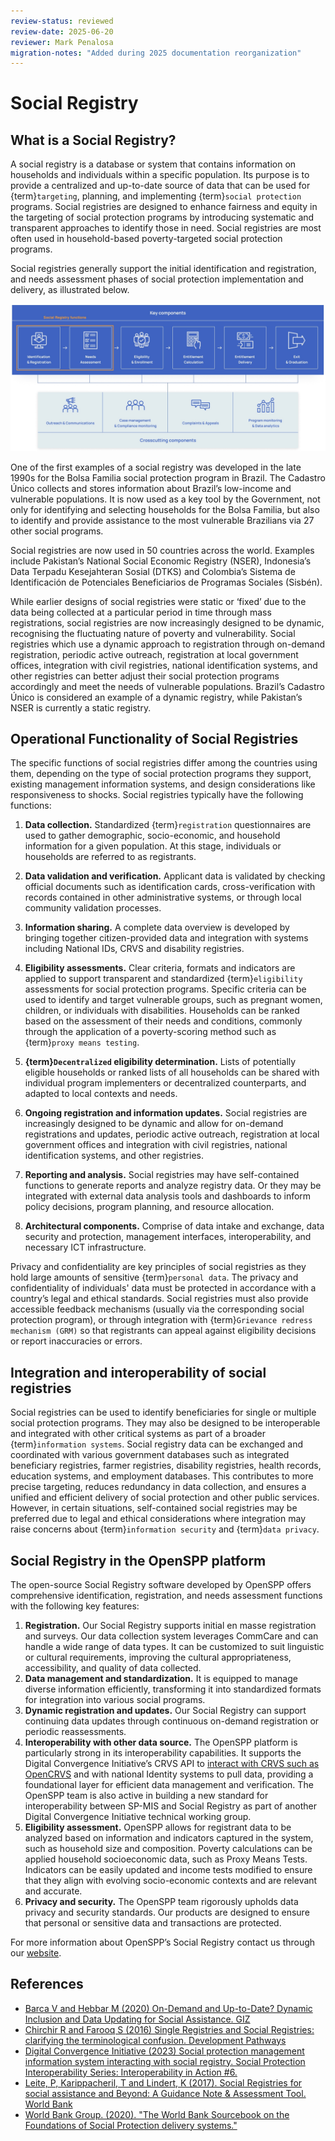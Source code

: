 ```yaml
---
review-status: reviewed
review-date: 2025-06-20
reviewer: Mark Penalosa
migration-notes: "Added during 2025 documentation reorganization"
---
```


# Social Registry

## What is a Social Registry?

A social registry is a database or system that contains information on households and individuals within a specific population. Its purpose is to provide a centralized and up-to-date source of data that can be used for {term}`targeting`, planning, and implementing {term}`social protection` programs. Social registries are designed to enhance fairness and equity in the targeting of social protection programs by introducing systematic and transparent approaches to identify those in need. Social registries are most often used in household-based poverty-targeted social protection programs.

Social registries generally support the initial identification and registration, and needs assessment phases of social protection implementation and delivery, as illustrated below.

![](images/social_registry.jpg)

One of the first examples of a social registry was developed in the late 1990s for the Bolsa Familia social protection program in Brazil. The Cadastro Único collects and stores information about Brazil’s low-income and vulnerable populations. It is now used as a key tool by the Government, not only for identifying and selecting households for the Bolsa Familia, but also to identify and provide assistance to the most vulnerable Brazilians via 27 other social programs.

Social registries are now used in 50 countries across the world. Examples include Pakistan’s National Social Economic Registry (NSER), Indonesia’s Data Terpadu Kesejahteran Sosial (DTKS) and Colombia’s Sistema de Identificación de Potenciales Beneficiarios de Programas Sociales (Sisbén).

While earlier designs of social registries were static or ‘fixed’ due to the data being collected at a particular period in time through mass registrations, social registries are now increasingly designed to be dynamic, recognising the fluctuating nature of poverty and vulnerability. Social registries which use a dynamic approach to registration through on-demand registration, periodic active outreach, registration at local government offices, integration with civil registries, national identification systems, and other registries can better adjust their social protection programs accordingly and meet the needs of vulnerable populations. Brazil’s Cadastro Único is considered an example of a dynamic registry, while Pakistan’s NSER is currently a static registry.

## Operational Functionality of Social Registries

The specific functions of social registries differ among the countries using them, depending on the type of social protection programs they support, existing management information systems, and design considerations like responsiveness to shocks. Social registries typically have the following functions:

1. **Data collection.** Standardized {term}`registration` questionnaires are used to gather demographic, socio-economic, and household information for a given population. At this stage, individuals or households are referred to as registrants.

2. **Data validation and verification.** Applicant data is validated by checking official documents such as identification cards, cross-verification with records contained in other administrative systems, or through local community validation processes.

3. **Information sharing.** A complete data overview is developed by bringing together citizen-provided data and integration with systems including National IDs, CRVS and disability registries.

4. **Eligibility assessments.** Clear criteria, formats and indicators are applied to support transparent and standardized {term}`eligibility` assessments for social protection programs. Specific criteria can be used to identify and target vulnerable groups, such as pregnant women, children, or individuals with disabilities. Households can be ranked based on the assessment of their needs and conditions, commonly through the application of a poverty-scoring method such as {term}`proxy means testing`.

5. **{term}`Decentralized` eligibility determination.** Lists of potentially eligible households or ranked lists of all households can be shared with individual program implementers or decentralized counterparts, and adapted to local contexts and needs.

6. **Ongoing registration and information updates.** Social registries are increasingly designed to be dynamic and allow for on-demand registrations and updates, periodic active outreach, registration at local government offices and integration with civil registries, national identification systems, and other registries.

7. **Reporting and analysis.** Social registries may have self-contained functions to generate reports and analyze registry data. Or they may be integrated with external data analysis tools and dashboards to inform policy decisions, program planning, and resource allocation.

8. **Architectural components.** Comprise of data intake and exchange, data security and protection, management interfaces, interoperability, and necessary ICT infrastructure.

Privacy and confidentiality are key principles of social registries as they hold large amounts of sensitive {term}`personal data`. The privacy and confidentiality of individuals' data must be protected in accordance with a country’s legal and ethical standards. Social registries must also provide accessible feedback mechanisms (usually via the corresponding social protection program), or through integration with {term}`Grievance redress mechanism (GRM)` so that registrants can appeal against eligibility decisions or report inaccuracies or errors.

## Integration and interoperability of social registries

Social registries can be used to identify beneficiaries for single or multiple social protection programs. They may also be designed to be interoperable and integrated with other critical systems as part of a broader {term}`information systems`. Social registry data can be exchanged and coordinated with various government databases such as integrated beneficiary registries, farmer registries, disability registries, health records, education systems, and employment databases. This contributes to more precise targeting, reduces redundancy in data collection, and ensures a unified and efficient delivery of social protection and other public services. However, in certain situations, self-contained social registries may be preferred due to legal and ethical considerations where integration may raise concerns about {term}`information security` and {term}`data privacy`.

## Social Registry in the OpenSPP platform

The open-source Social Registry software developed by OpenSPP offers comprehensive identification, registration, and needs assessment functions with the following key features:

1. **Registration.** Our Social Registry supports initial en masse registration and surveys. Our data collection system leverages CommCare and can handle a wide range of data types. It can be customized to suit linguistic or cultural requirements, improving the cultural appropriateness, accessibility, and quality of data collected.
2. **Data management and standardization.** It is equipped to manage diverse information efficiently, transforming it into standardized formats for integration into various social programs.
3. **Dynamic registration and updates.** Our Social Registry can support continuing data updates through continuous on-demand registration or periodic reassessments.
4. **Interoperability with other data source.** The OpenSPP platform is particularly strong in its interoperability capabilities. It supports the Digital Convergence Initiative’s CRVS API to [interact with CRVS such as OpenCRVS](https://www.youtube.com/watch?v=6X1dpWPILj0) and with national Identity systems to pull data, providing a foundational layer for efficient data management and verification. The OpenSPP team is also active in building a new standard for interoperability between SP-MIS and Social Registry as part of another Digital Convergence Initiative technical working group.
5. **Eligibility assessment.** OpenSPP allows for registrant data to be analyzed based on information and indicators captured in the system, such as household size and composition. Poverty calculations can be applied household socioeconomic data, such as Proxy Means Tests. Indicators can be easily updated and income tests modified to ensure that they align with evolving socio-economic contexts and are relevant and accurate.
6. **Privacy and security.** The OpenSPP team rigorously upholds data privacy and security standards. Our products are designed to ensure that personal or sensitive data and transactions are protected.

For more information about OpenSPP’s Social Registry contact us through our [website](https://openspp.org/contact-us/).

## References

- [Barca V and Hebbar M (2020) On-Demand and Up-to-Date? Dynamic Inclusion and Data Updating for Social Assistance. GIZ](https://socialprotection.org/sites/default/files/publications_files/GIZ_DataUpdatingForSocialAssistance_3.pdf)
- [Chirchir R and Farooq S (2016) Single Registries and Social Registries: clarifying the terminological confusion. Development Pathways](https://www.developmentpathways.co.uk/wp-content/uploads/2016/11/Single-and-Social-Registries-1.pdf)
- [Digital Convergence Initiative (2023) Social protection management information system interacting with social registry. Social Protection Interoperability Series: Interoperability in Action #6.](https://spdci.org/resources/interoperability-in-action-6-social-registry-workshop-recording/)
- [Leite, P, Karippacheril, T and Lindert, K (2017). Social Registries for social assistance and Beyond: A Guidance Note & Assessment Tool. World Bank](https://www.researchgate.net/publication/340858942_Social_Registries_for_Social_Assistance_and_Beyond_A_Guidance_Note_and_Assessment_Tool)
- [World Bank Group. (2020). "The World Bank Sourcebook on the Foundations of Social Protection delivery systems."](https://openknowledge.worldbank.org/entities/publication/c44dc506-72dd-5428-a088-6fb7aea53095)
